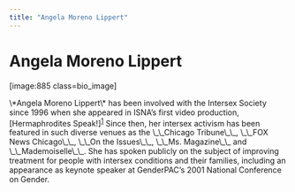 ```yaml
---
title: "Angela Moreno Lippert"
---
```


# Angela Moreno Lippert

<p>[image:885 class=bio_image]  </p>

<p>\*Angela Moreno Lippert\* has been involved with the Intersex Society since 1996 when she appeared in <span class="caps">ISNA</span>&#8217;s first video production, [Hermaphrodites Speak!]<sup class="footnote" id="fnrev15117202725d88eb359bd5e-1"><a href="#fn15117202725d88eb359bd5e-1">1</a></sup> Since then, her intersex activism has been featured in such diverse venues as the \_\_Chicago Tribune\_\_, \_\_FOX News Chicago\_\_, \_\_On the Issues\_\_, \_\_Ms. Magazine\_\_ and \_\_Mademoiselle\_\_. She has spoken publicly on the subject of improving treatment for people with intersex conditions and their families, including an appearance as keynote speaker at GenderPAC&#8217;s 2001 National Conference on Gender.</p>

 [1]: hermaphroditesspeak